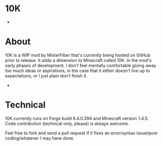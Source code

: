 10K
===

-

About
===

10K is a WIP mod by MisterFiber that's currently being hosted on GitHub prior to release. It adds a dimension to Minecraft called 10K. In the mod's early phases of development, I don't feel mentally comfortable giving away too much ideas or aspirations, in the case that it either doesn't live up to expectations, or I just plain don't finish it.

-

Technical
===

10K currently runs on Forge build 6.4.0.394 and Minecraft version 1.4.5.
Code contribution (technical only, please) is always welcome.

Feel free to fork and send a pull request if it fixes an error/syntax issue/poor coding/whatever I may have done.